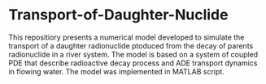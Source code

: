 # Transport-of-Daughter-Nuclide
This repositiory presents a numerical model developed to simulate the transport of a daughter radionuclide ptoduced from the decay of parents radionuclide in a river system. The model is based on a system of coupled PDE that describe radioactive decay process and ADE transport dynamics in flowing water. The model was implemented in MATLAB script.
